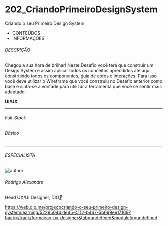# 202_CriandoPrimeiroDesignSystem
Criando o seu Primeiro Design System

- CONTEÚDOS
- INFORMAÇÕES

###### DESCRIÇÃO

Chegou a sua hora de brilhar! Neste Desafio você terá que construir um Design System e assim aplicar todos os conceitos aprendidos até aqui, construindo todos os componentes, guia de cores e interações. Para isso você deve utilizar o Wireframe que você construiu no Desafio anterior como base e sinta-se à vontade para utilizar a ferramenta que você se sentir mais adaptado.

**UI/UX**

------

###### Full-Stack

###### Básico

------

###### ESPECIALISTA

![author](https://hermes.digitalinnovation.one/users/author/photos/30f4896e-10cd-450d-87a2-dc50f62cbfc9.jpg)

###### Rodrigo Alexandre

Head UX/UI Designer, DIO[**](https://www.linkedin.com/in/rodrigo-alexandre-c-8469b010a/)

https://web.dio.me/project/criando-o-seu-primeiro-design-system/learning/5229504d-1e45-4112-b467-5b699ee17169?back=/track/formacao-ux-designer&tab=undefined&moduleId=undefined
